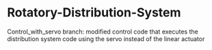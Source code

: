 # Rotatory-Distribution-System

Control_with_servo branch: modified control code that executes the distribution system code using the servo instead of the linear actuator
